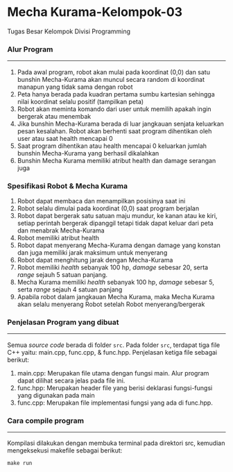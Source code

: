 # Mecha Kurama-Kelompok-03
Tugas Besar Kelompok Divisi Programming 




### Alur Program <hr>
1. Pada awal program, robot akan mulai pada koordinat (0,0) dan satu bunshin Mecha-Kurama akan muncul secara random di koordinat manapun yang tidak sama dengan robot
2. Peta hanya berada pada kuadran pertama sumbu kartesian sehingga nilai koordinat selalu positif (tampilkan peta)
3. Robot akan meminta komando dari user untuk memilih apakah ingin bergerak atau menembak
4. Jika bunshin Mecha-Kurama berada di luar jangkauan senjata keluarkan pesan kesalahan. Robot akan berhenti saat program dihentikan oleh user atau saat health mencapai 0
5. Saat program dihentikan atau health mencapai 0 keluarkan jumlah bunshin Mecha-Kurama yang berhasil dikalahkan
6. Bunshin Mecha Kurama memiliki atribut health dan damage serangan juga

### Spesifikasi Robot & Mecha Kurama
1. Robot dapat membaca dan menampilkan posisinya saat ini
2. Robot selalu dimulai pada koordinat (0,0) saat program berjalan
3. Robot dapat bergerak satu satuan maju mundur, ke kanan atau ke kiri, setiap perintah bergerak dipanggil tetapi tidak dapat keluar dari peta dan menabrak Mecha-Kurama
4. Robot memiliki atribut health
5. Robot dapat menyerang Mecha-Kurama dengan damage yang konstan dan juga memiliki jarak maksimum untuk menyerang
6. Robot dapat menghitung jarak dengan Mecha-Kurama
7. Robot memiliki <i>health</i> sebanyak 100 hp, <i>damage</i> sebesar 20, serta <i>range</i> sejauh 5 satuan panjang.
8. Mecha Kurama memiliki <i>health</i> sebanyak 100 hp, <i>damage</i> sebesar 5, serta <i>range</i> sejauh 4 satuan panjang
9. Apabila robot dalam jangkauan Mecha Kurama, maka Mecha Kurama akan selalu menyerang Robot setelah Robot menyerang/bergerak
### Penjelasan Program yang dibuat <hr>

Semua <i>source code</i> berada di folder ```src```. Pada folder ```src```, terdapat tiga file C++ yaitu: main.cpp, func.cpp, & func.hpp. Penjelasan ketiga file sebagai berikut: <br>
1. main.cpp: Merupakan file utama dengan fungsi main. Alur program dapat dilihat secara jelas pada file ini.
2. func.hpp: Merupakan header file yang berisi deklarasi fungsi-fungsi yang digunakan pada main
3. func.cpp: Merupakan file implementasi fungsi yang ada di func.hpp. 

### Cara compile program <hr>
Kompilasi dilakukan dengan membuka terminal pada direktori src, kemudian mengeksekusi makefile sebagai berikut: <br>
```shell
make run
```
